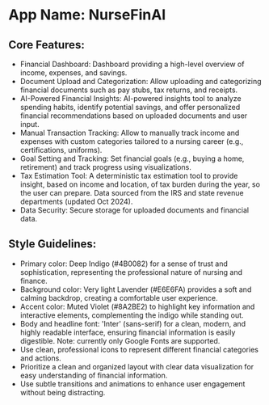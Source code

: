 # **App Name**: NurseFinAI

## Core Features:

- Financial Dashboard: Dashboard providing a high-level overview of income, expenses, and savings.
- Document Upload and Categorization: Allow uploading and categorizing financial documents such as pay stubs, tax returns, and receipts.
- AI-Powered Financial Insights: AI-powered insights tool to analyze spending habits, identify potential savings, and offer personalized financial recommendations based on uploaded documents and user input.
- Manual Transaction Tracking: Allow to manually track income and expenses with custom categories tailored to a nursing career (e.g., certifications, uniforms).
- Goal Setting and Tracking: Set financial goals (e.g., buying a home, retirement) and track progress using visualizations.
- Tax Estimation Tool: A deterministic tax estimation tool to provide insight, based on income and location, of tax burden during the year, so the user can prepare. Data sourced from the IRS and state revenue departments (updated Oct 2024).
- Data Security: Secure storage for uploaded documents and financial data.

## Style Guidelines:

- Primary color: Deep Indigo (#4B0082) for a sense of trust and sophistication, representing the professional nature of nursing and finance.
- Background color: Very light Lavender (#E6E6FA) provides a soft and calming backdrop, creating a comfortable user experience.
- Accent color: Muted Violet (#8A2BE2) to highlight key information and interactive elements, complementing the indigo while standing out.
- Body and headline font: 'Inter' (sans-serif) for a clean, modern, and highly readable interface, ensuring financial information is easily digestible. Note: currently only Google Fonts are supported.
- Use clean, professional icons to represent different financial categories and actions.
- Prioritize a clean and organized layout with clear data visualization for easy understanding of financial information.
- Use subtle transitions and animations to enhance user engagement without being distracting.
